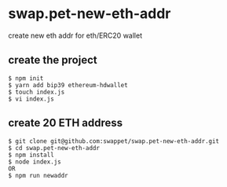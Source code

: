 # swap.pet-new-eth-addr
create new eth addr for eth/ERC20 wallet

## create the project 
```
$ npm init
$ yarn add bip39 ethereum-hdwallet
$ touch index.js
$ vi index.js
```

## create 20 ETH address
```
$ git clone git@github.com:swappet/swap.pet-new-eth-addr.git
$ cd swap.pet-new-eth-addr
$ npm install
$ node index.js
OR
$ npm run newaddr
```

